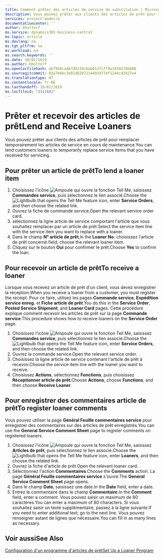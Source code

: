 ```yaml
---
title: Comment prêter des articles de service de substitution | Microsoft Docs
description: Vous pouvez prêter aux clients des articles de prêt pour remplacer temporairement les articles de service en cours de maintenance.
services: project-madeira
documentationcenter: ''
author: bholtorf
ms.service: dynamics365-business-central
ms.topic: article
ms.devlang: na
ms.tgt_pltfrm: na
ms.workload: na
ms.search.keywords: ''
ms.date: 10/01/2019
ms.author: bholtorf
ms.openlocfilehash: ab7950ca4b7d9239c6ab011fcff8a34392f8b800
ms.sourcegitcommit: 02e704bc3e01d62072144919774f1244c42827e4
ms.translationtype: HT
ms.contentlocale: fr-BE
ms.lasthandoff: 10/01/2019
ms.locfileid: "2311681"
---
```

# <a name="lend-and-receive-loaners"></a><span data-ttu-id="d1bbe-103">Prêter et recevoir des articles de prêt</span><span class="sxs-lookup"><span data-stu-id="d1bbe-103">Lend and Receive Loaners</span></span>
<span data-ttu-id="d1bbe-104">Vous pouvez prêter aux clients des articles de prêt pour remplacer temporairement les articles de service en cours de maintenance.</span><span class="sxs-lookup"><span data-stu-id="d1bbe-104">You can lend customers loaners to temporarily replace service items that you have received for servicing.</span></span>  
  
## <a name="to-lend-a-loaner-item"></a><span data-ttu-id="d1bbe-105">Pour prêter un article de prêt</span><span class="sxs-lookup"><span data-stu-id="d1bbe-105">To lend a loaner item</span></span>    
1. <span data-ttu-id="d1bbe-106">Choisissez l'icône ![Ampoule qui ouvre la fonction Tell Me](media/ui-search/search_small.png "Dites-moi ce que vous voulez faire"), saisissez **Commandes service**, puis sélectionnez le lien associé.</span><span class="sxs-lookup"><span data-stu-id="d1bbe-106">Choose the ![Lightbulb that opens the Tell Me feature](media/ui-search/search_small.png "Tell me what you want to do") icon, enter **Service Orders**, and then choose the related link.</span></span>  
2. <span data-ttu-id="d1bbe-107">Ouvrez la fiche de commande service.</span><span class="sxs-lookup"><span data-stu-id="d1bbe-107">Open the relevant service order card.</span></span>  
3. <span data-ttu-id="d1bbe-108">sélectionnez la ligne article de service comportant l'article que vous souhaitez remplacer par un article de prêt.</span><span class="sxs-lookup"><span data-stu-id="d1bbe-108">Select the service item line with the service item you want to replace with a loaner.</span></span>  
4. <span data-ttu-id="d1bbe-109">Dans le champ **N° article de prêt**,</span><span class="sxs-lookup"><span data-stu-id="d1bbe-109">In the **Loaner No.**</span></span> <span data-ttu-id="d1bbe-110">choisissez l'article de prêt concerné.</span><span class="sxs-lookup"><span data-stu-id="d1bbe-110">field, choose the relevant loaner item.</span></span>  
5. <span data-ttu-id="d1bbe-111">Cliquez sur le bouton **Oui** pour confirmer le prêt.</span><span class="sxs-lookup"><span data-stu-id="d1bbe-111">Choose **Yes** to confirm the loan.</span></span>  

## <a name="to-receive-a-loaner"></a><span data-ttu-id="d1bbe-112">Pour recevoir un article de prêt</span><span class="sxs-lookup"><span data-stu-id="d1bbe-112">To receive a loaner</span></span>  
<span data-ttu-id="d1bbe-113">Lorsque vous recevez un article de prêt d'un client, vous devez enregistrer la réception.</span><span class="sxs-lookup"><span data-stu-id="d1bbe-113">When you receive a loaner from a customer, you must register the receipt.</span></span> <span data-ttu-id="d1bbe-114">Pour ce faire, utilisez les pages **Commande service**, **Expédition service enreg.** et **Fiche article de prêt**.</span><span class="sxs-lookup"><span data-stu-id="d1bbe-114">You do this in the **Service Order**, **Posted Service Shipment**, and **Loaner Card** pages.</span></span> <span data-ttu-id="d1bbe-115">Cette procédure explique comment recevoir les articles de prêt sur la page **Commande service**.</span><span class="sxs-lookup"><span data-stu-id="d1bbe-115">This procedure shows how to receive loaners on the **Service Order** page.</span></span>  
  
1. <span data-ttu-id="d1bbe-116">Choisissez l'icône ![Ampoule qui ouvre la fonction Tell Me](media/ui-search/search_small.png "Dites-moi ce que vous voulez faire"), saisissez **Commandes service**, puis sélectionnez le lien associé.</span><span class="sxs-lookup"><span data-stu-id="d1bbe-116">Choose the ![Lightbulb that opens the Tell Me feature](media/ui-search/search_small.png "Tell me what you want to do") icon, enter **Service Orders**, and then choose the related link.</span></span>  
2. <span data-ttu-id="d1bbe-117">Ouvrez la commande service.</span><span class="sxs-lookup"><span data-stu-id="d1bbe-117">Open the relevant service order.</span></span>  
3. <span data-ttu-id="d1bbe-118">Choisissez la ligne article de service contenant l'article de prêt à recevoir.</span><span class="sxs-lookup"><span data-stu-id="d1bbe-118">Choose the service item line with the loaner you want to receive.</span></span>  
4. <span data-ttu-id="d1bbe-119">Choisissez **Actions**, sélectionnez **Fonctions**, puis choisissez **Réceptionner article de prêt**.</span><span class="sxs-lookup"><span data-stu-id="d1bbe-119">Choose **Actions**, choose **Functions**, and then choose **Receive Loaner**.</span></span>  

## <a name="to-register-loaner-comments"></a><span data-ttu-id="d1bbe-120">Pour enregistrer des commentaires article de prêt</span><span class="sxs-lookup"><span data-stu-id="d1bbe-120">To register loaner comments</span></span>  
<span data-ttu-id="d1bbe-121">Vous pouvez utiliser la page **Général Feuille commentaires service** pour enregistrer des commentaires sur des articles de prêt enregistrés.</span><span class="sxs-lookup"><span data-stu-id="d1bbe-121">You can use the **General Service Comment Sheet** page to register comments on registered loaners.</span></span>  
  
1. <span data-ttu-id="d1bbe-122">Choisissez l'icône ![Ampoule qui ouvre la fonction Tell Me](media/ui-search/search_small.png "Dites-moi ce que vous voulez faire"), saisissez **Articles de prêt**, puis sélectionnez le lien associé.</span><span class="sxs-lookup"><span data-stu-id="d1bbe-122">Choose the ![Lightbulb that opens the Tell Me feature](media/ui-search/search_small.png "Tell me what you want to do") icon, enter **Loaners**, and then choose the related link.</span></span>  
2. <span data-ttu-id="d1bbe-123">Ouvrez la fiche d'article de prêt.</span><span class="sxs-lookup"><span data-stu-id="d1bbe-123">Open the relevant loaner card.</span></span>  
3. <span data-ttu-id="d1bbe-124">Sélectionnez l'action **Commentaires**.</span><span class="sxs-lookup"><span data-stu-id="d1bbe-124">Choose the **Comments** action.</span></span> <span data-ttu-id="d1bbe-125">La page **Général Feuille commentaires service** s'ouvre.</span><span class="sxs-lookup"><span data-stu-id="d1bbe-125">The **General Service Comment Sheet** page opens.</span></span>  
4. <span data-ttu-id="d1bbe-126">Dans le champ **Date**, saisissez une date.</span><span class="sxs-lookup"><span data-stu-id="d1bbe-126">In the **Date** field, enter a date.</span></span>  
5. <span data-ttu-id="d1bbe-127">Entrez le commentaire dans le champ **Commentaire**.</span><span class="sxs-lookup"><span data-stu-id="d1bbe-127">In the **Comment** field, enter a comment.</span></span> <span data-ttu-id="d1bbe-128">Vous pouvez saisir un maximum de 80 caractères.</span><span class="sxs-lookup"><span data-stu-id="d1bbe-128">You can enter a maximum of 80 characters.</span></span> <span data-ttu-id="d1bbe-129">Si vous souhaitez saisir un texte supplémentaire, passez à la ligne suivante.</span><span class="sxs-lookup"><span data-stu-id="d1bbe-129">If you need to enter additional text, go to the next line.</span></span> <span data-ttu-id="d1bbe-130">Vous pouvez renseigner autant de lignes que nécessaire.</span><span class="sxs-lookup"><span data-stu-id="d1bbe-130">You can fill in as many lines as necessary.</span></span>  
  
## <a name="see-also"></a><span data-ttu-id="d1bbe-131">Voir aussi</span><span class="sxs-lookup"><span data-stu-id="d1bbe-131">See Also</span></span>  
[<span data-ttu-id="d1bbe-132">Configuration d'un programme d'articles de prêt</span><span class="sxs-lookup"><span data-stu-id="d1bbe-132">Set Up a Loaner Program</span></span>](service-how-setup-loaner-program.md)   
